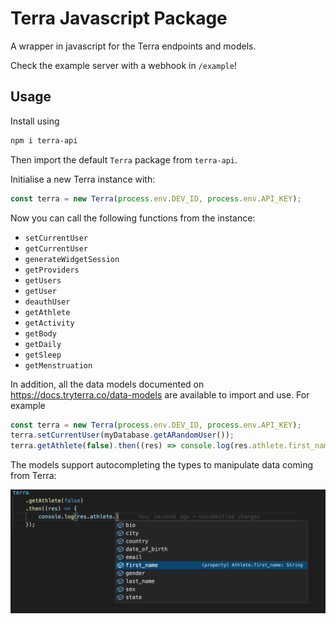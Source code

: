 # Terra Javascript Package

A wrapper in javascript for the Terra endpoints and models.

Check the example server with a webhook in `/example`!
## Usage

Install using

```sh
npm i terra-api
```

Then import the default `Terra` package from `terra-api`.

Initialise a new Terra instance with:

```js
const terra = new Terra(process.env.DEV_ID, process.env.API_KEY);
```

Now you can call the following functions from the instance:

- `setCurrentUser`
- `getCurrentUser`
- `generateWidgetSession`
- `getProviders`
- `getUsers`
- `getUser`
- `deauthUser`
- `getAthlete`
- `getActivity`
- `getBody`
- `getDaily`
- `getSleep`
- `getMenstruation`

In addition, all the data models documented on https://docs.tryterra.co/data-models are available to import and use. For example

```ts
const terra = new Terra(process.env.DEV_ID, process.env.API_KEY);
terra.setCurrentUser(myDatabase.getARandomUser());
terra.getAthlete(false).then((res) => console.log(res.athlete.first_name));
```

The models support autocompleting the types to manipulate data coming from Terra:

![typed_1](./images/typed_1.png)